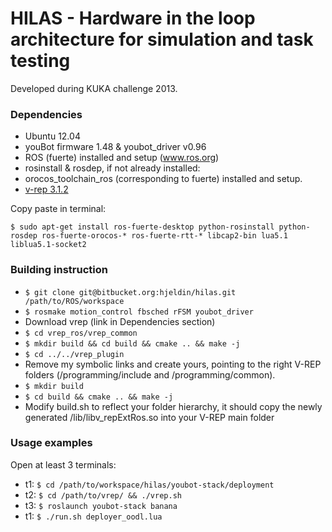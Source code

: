 HILAS -  Hardware in the loop architecture for simulation and task testing 
========

Developed during KUKA challenge 2013. 

### Dependencies

* Ubuntu 12.04
* youBot firmware 1.48 & youbot_driver v0.96
* ROS (fuerte) installed and setup (www.ros.org)
* rosinstall & rosdep, if not already installed: 
* orocos_toolchain_ros (corresponding to fuerte) installed and setup. 
* [v-rep 3.1.2](http://www.coppeliarobotics.com) 

Copy paste in terminal:

`$ sudo apt-get install ros-fuerte-desktop python-rosinstall python-rosdep ros-fuerte-orocos-* ros-fuerte-rtt-* libcap2-bin lua5.1 liblua5.1-socket2`

### Building instruction

* `$ git clone git@bitbucket.org:hjeldin/hilas.git /path/to/ROS/workspace`
* `$ rosmake motion_control fbsched rFSM youbot_driver`
* Download vrep (link in Dependencies section)
* `$ cd vrep_ros/vrep_common`
* `$ mkdir build && cd build && cmake .. && make -j`
* `$ cd ../../vrep_plugin`
* Remove my symbolic links and create yours, pointing to the right V-REP folders (/programming/include and /programming/common).
* `$ mkdir build`
* `$ cd build && cmake .. && make -j`
* Modify build.sh to reflect your folder hierarchy, it should copy the newly generated /lib/libv_repExtRos.so into your V-REP main folder

### Usage examples

Open at least 3 terminals:

* t1: `$ cd /path/to/workspace/hilas/youbot-stack/deployment`
* t2: `$ cd /path/to/vrep/ && ./vrep.sh`
* t3: `$ roslaunch youbot-stack banana`
* t1: `$ ./run.sh deployer_oodl.lua`